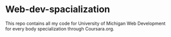 # Web-dev-spacialization
This repo contains all my code for University of Michigan Web Development for every body specialization through Coursara.org.
